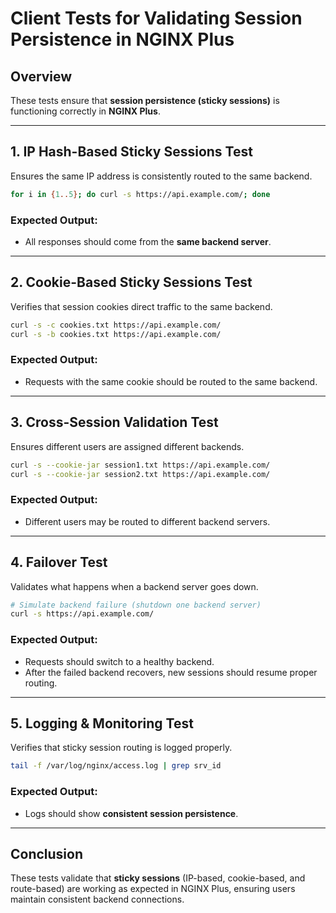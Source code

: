 # Client Tests for Validating Session Persistence in NGINX Plus

## Overview
These tests ensure that **session persistence (sticky sessions)** is functioning correctly in **NGINX Plus**.

---

## 1. **IP Hash-Based Sticky Sessions Test**
Ensures the same IP address is consistently routed to the same backend.

```sh
for i in {1..5}; do curl -s https://api.example.com/; done
```

### Expected Output:
- All responses should come from the **same backend server**.

---

## 2. **Cookie-Based Sticky Sessions Test**
Verifies that session cookies direct traffic to the same backend.

```sh
curl -s -c cookies.txt https://api.example.com/
curl -s -b cookies.txt https://api.example.com/
```

### Expected Output:
- Requests with the same cookie should be routed to the same backend.

---

## 3. **Cross-Session Validation Test**
Ensures different users are assigned different backends.

```sh
curl -s --cookie-jar session1.txt https://api.example.com/
curl -s --cookie-jar session2.txt https://api.example.com/
```

### Expected Output:
- Different users may be routed to different backend servers.

---

## 4. **Failover Test**
Validates what happens when a backend server goes down.

```sh
# Simulate backend failure (shutdown one backend server)
curl -s https://api.example.com/
```

### Expected Output:
- Requests should switch to a healthy backend.
- After the failed backend recovers, new sessions should resume proper routing.

---

## 5. **Logging & Monitoring Test**
Verifies that sticky session routing is logged properly.

```sh
tail -f /var/log/nginx/access.log | grep srv_id
```

### Expected Output:
- Logs should show **consistent session persistence**.

---

## Conclusion
These tests validate that **sticky sessions** (IP-based, cookie-based, and route-based) are working as expected in NGINX Plus, ensuring users maintain consistent backend connections.

